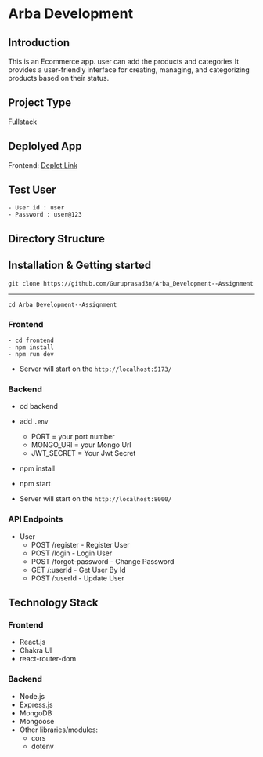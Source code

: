 # Arba Development


## Introduction
This is an Ecommerce app. user can add the products and categories It provides a user-friendly interface for creating, managing, and categorizing products based on their status.

## Project Type
Fullstack

## Deplolyed App
Frontend: [Deplot Link](https://arbagp.netlify.app/)

## Test User 
    - User id : user
    - Password : user@123

<!-- Backend: [https://kryzen-assignment-4d0z.onrender.com](https://kryzen-assignment-4d0z.onrender.com) -->

## Directory Structure

<!-- ```
kryzen---Assignment/
├─ backend/
│  ├─ Config/
│  │  ├─ db.js
│  ├─ Controllers/
│  │  ├─ taskController.js
│  ├─ Models/
│  │  ├─ taskSchema.js
│  ├─ Routes/
│  │  ├─ taskRoute.js
│  ├─ index.js
│
├─ frontend/
│  ├─ src/
│  │  ├─ Components/
│  │  │  ├─ CreateTask.jsx
│  │  │  ├─ Header.jsx
│  │  │  ├─ Navbar.jsx
│  │  │  ├─ NotFound.jsx
│  │  │  ├─ Task.jsx
│  │  │  ├─ TaskList.jsx
│  ├─ App.jsx
│  ├─ App.css
│  ├─ index.css
│  ├─ main.jsx
│
├─ package.json
``` -->


<!-- ## Features

### Frontend
- Task creation with name, status, and date
- Task management with drag-and-drop functionality
- Filtering tasks by date
- Exporting task lists to PDF format

### Backend
- CRUD operations for task management
- Filtering tasks by date
- Delete tasks by id -->

## Installation & Getting started

    git clone https://github.com/Guruprasad3n/Arba_Development--Assignment
---------------------
    cd Arba_Development--Assignment
### Frontend

    - cd frontend
    - npm install
    - npm run dev

- Server will start on the ```http://localhost:5173/```

### Backend

- cd backend
    
- add  ```.env```
    - PORT = your port number
    - MONGO_URI = your Mongo Url
    - JWT_SECRET = Your Jwt Secret


- npm install
- npm start 

- Server will start on the ```http://localhost:8000/```



### API Endpoints
 - User
    * POST /register - Register User
    * POST /login - Login User
    * POST /forgot-password  -  Change Password
    * GET  /:userId  -  Get User By Id
    * POST /:userId  -  Update User

## Technology Stack

### Frontend
- React.js
- Chakra UI
- react-router-dom


### Backend
- Node.js
- Express.js
- MongoDB
- Mongoose
- Other libraries/modules:
    - cors
    - dotenv